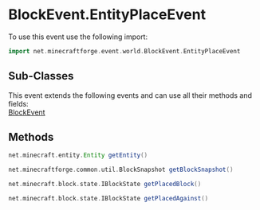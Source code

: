 # BlockEvent.EntityPlaceEvent

To use this event use the following import:
```groovy
import net.minecraftforge.event.world.BlockEvent.EntityPlaceEvent
```

## Sub-Classes
This event extends the following events and can use all their methods and fields: <br>
[BlockEvent](block_event.md)

## Methods
```groovy
net.minecraft.entity.Entity getEntity()
```

```groovy
net.minecraftforge.common.util.BlockSnapshot getBlockSnapshot()
```

```groovy
net.minecraft.block.state.IBlockState getPlacedBlock()
```

```groovy
net.minecraft.block.state.IBlockState getPlacedAgainst()
```

